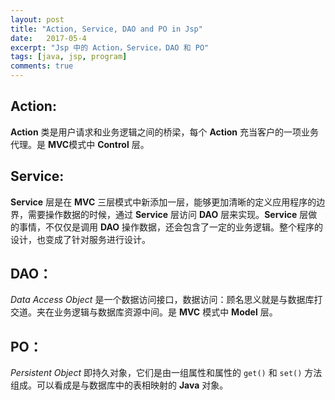 ```yaml
---
layout: post
title: "Action, Service, DAO and PO in Jsp"
date:   2017-05-4
excerpt: "Jsp 中的 Action，Service，DAO 和 PO"
tags: [java, jsp, program]
comments: true
---
```


## Action:

**Action** 类是用户请求和业务逻辑之间的桥梁，每个 **Action** 充当客户的一项业务代理。是 **MVC**模式中 **Control** 层。

## Service:

**Service** 层是在 **MVC** 三层模式中新添加一层，能够更加清晰的定义应用程序的边界，需要操作数据的时候，通过 **Service** 层访问 **DAO** 层来实现。**Service** 层做的事情，不仅仅是调用 **DAO** 操作数据，还会包含了一定的业务逻辑。整个程序的设计，也变成了针对服务进行设计。

## DAO：

*Data Access Object* 是一个数据访问接口，数据访问：顾名思义就是与数据库打交道。夹在业务逻辑与数据库资源中间。是 **MVC** 模式中 **Model** 层。

## PO：

*Persistent Object* 即持久对象，它们是由一组属性和属性的 `get()` 和 `set()` 方法组成。可以看成是与数据库中的表相映射的 **Java** 对象。